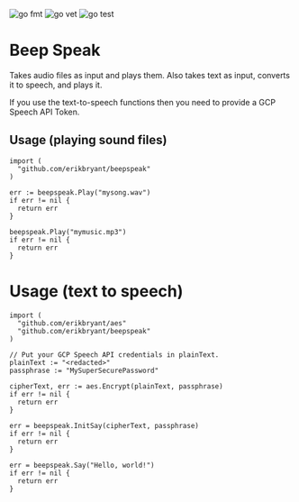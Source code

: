 ![go fmt](https://github.com/erikbryant/beepspeak/actions/workflows/fmt.yml/badge.svg)
![go vet](https://github.com/erikbryant/beepspeak/actions/workflows/vet.yml/badge.svg)
![go test](https://github.com/erikbryant/beepspeak/actions/workflows/test.yml/badge.svg)

# Beep Speak

Takes audio files as input and plays them. Also takes text as input, converts it to speech, and plays it.

If you use the text-to-speech functions then you need to provide a GCP Speech API Token.

## Usage (playing sound files)

```golang
import (
  "github.com/erikbryant/beepspeak"
)

err := beepspeak.Play("mysong.wav")
if err != nil {
  return err
}

beepspeak.Play("mymusic.mp3")
if err != nil {
  return err
}
```

# Usage (text to speech)

```golang
import (
  "github.com/erikbryant/aes"
  "github.com/erikbryant/beepspeak"
)

// Put your GCP Speech API credentials in plainText.
plainText := "<redacted>"
passphrase := "MySuperSecurePassword"

cipherText, err := aes.Encrypt(plainText, passphrase)
if err != nil {
  return err
}

err = beepspeak.InitSay(cipherText, passphrase)
if err != nil {
  return err
}

err = beepspeak.Say("Hello, world!")
if err != nil {
  return err
}
```
